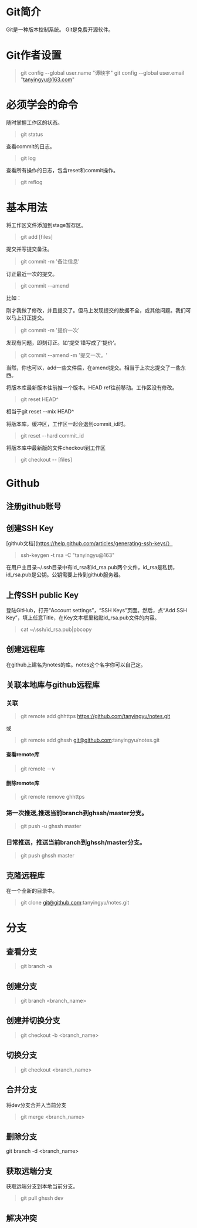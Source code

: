 # Git简介
Git是一种版本控制系统。
Git是免费开源软件。

# Git作者设置

>git config --global user.name "谭映宇"
 git config --global user.email "tanyingyu@163.com"

# 必须学会的命令

随时掌握工作区的状态。

>git status  

查看commit的日志。  

>git log  

查看所有操作的日志，包含reset和commit操作。

>git reflog

# 基本用法

将工作区文件添加到stage暂存区。

>git add [files]

提交并写提交备注。

>git commit -m '备注信息'

订正最近一次的提交。

>git commit --amend

比如：

刚才我做了修改，并且提交了。但马上发现提交的数据不全，或其他问题。我们可以马上订正提交。

>git commit -m '提价一次'

发现有问题，即刻订正。如‘提交’错写成了‘提价’。
>git commit --amend -m '提交一次。'

当然，你也可以，add一些文件后，在amend提交。相当于上次忘提交了一些东西。

将版本库最新版本往前推一个版本。HEAD ref往前移动。工作区没有修改。

>git reset HEAD^

相当于git reset --mix HEAD^

将版本库，缓冲区，工作区一起会退到commit_id时。

>git reset --hard commit_id 

将版本库中最新版的文件checkout到工作区

>git checkout -- [files]

# Github
## 注册github账号

## 创建SSH Key

[github文档](https://help.github.com/articles/generating-ssh-keys/）

>ssh-keygen -t rsa -C "tanyingyu@163"

在用户主目录~/.ssh目录中有id_rsa和id_rsa.pub两个文件，id_rsa是私钥，id_rsa.pub是公钥。公钥需要上传到github服务器。

## 上传SSH public Key

登陆GitHub，打开“Account settings”，“SSH Keys”页面。然后，点“Add SSH Key”，填上任意Title，在Key文本框里粘贴id_rsa.pub文件的内容。

>cat ~/.ssh/id_rsa.pub|pbcopy

## 创建远程库

在github上建名为notes的库。notes这个名字你可以自己定。

## 关联本地库与github远程库  

### 关联  

>git remote add ghhttps https://github.com/tanyingyu/notes.git  

或  

>git remote add ghssh git@github.com:tanyingyu/notes.git  

#### 查看remote库  

>git remote －v  

#### 删除remote库  

>git remote remove ghhttps  

### 第一次推送,推送当前branch到ghssh/master分支。    

>git push -u ghssh master  

### 日常推送，推送当前branch到ghssh/master分支。  

>git push ghssh master  

## 克隆远程库

在一个全新的目录中。

>git clone git@github.com:tanyingyu/notes.git  

# 分支

## 查看分支  

>git branch -a  

## 创建分支  

>git branch <branch_name>  

## 创建并切换分支  

>git checkout -b <branch_name>    

## 切换分支  

>git checkout <branch_name>  

## 合并分支  

将dev分支合并入当前分支  

>git merge <branch_name>  

## 删除分支

git branch -d <branch_name>

## 获取远端分支  

获取远端分支到本地当前分支。  

>git pull ghssh dev  

## 解决冲突


